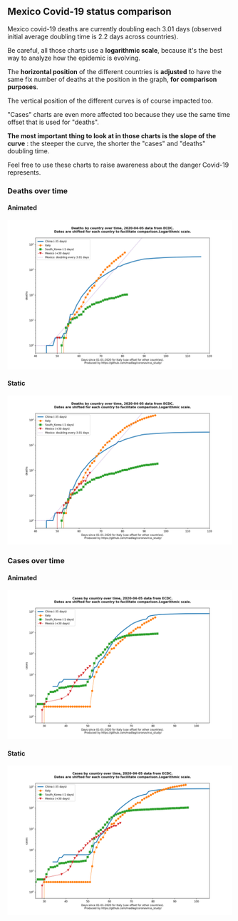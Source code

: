 ## Mexico Covid-19 status comparison 

Mexico covid-19 deaths are currently doubling each 3.01 days (observed initial average doubling time is 2.2 days across countries).



Be careful, all those charts use a **logarithmic scale**, because it's the best way to analyze how the epidemic is evolving.
 
The **horizontal position** of the different countries is **adjusted** to have the same fix number of deaths at the position in the graph, **for comparison purposes**.

The vertical position of the different curves is of course impacted too.

"Cases" charts are even more affected too because they use the same time offset that is used for "deaths".

**The most important thing to look at in those charts is the slope of the curve** : the steeper the curve, the shorter the "cases" and "deaths" doubling time.

Feel free to use these charts to raise awareness about the danger Covid-19 represents. 


 
### Deaths over time
 
#### Animated
![Mexico covid-19 deaths animated chart](https://raw.githubusercontent.com/madlag/coronavirus_study/master/notebooks/graphs/2020-04-05/countries/Mexico/2020-04-05_Mexico_deaths.gif "Mexico covid-19 deaths animated chart")   
 
#### Static
![Mexico covid-19 deaths static chart](https://raw.githubusercontent.com/madlag/coronavirus_study/master/notebooks/graphs/2020-04-05/countries/Mexico/2020-04-05_Mexico_deaths.png "Mexico covid-19 deaths static chart")   

 
### Cases over time
 
#### Animated
![Mexico covid-19 cases animated chart](https://raw.githubusercontent.com/madlag/coronavirus_study/master/notebooks/graphs/2020-04-05/countries/Mexico/2020-04-05_Mexico_cases.gif "Mexico covid-19 cases animated chart")   
 
#### Static
![Mexico covid-19 cases static chart](https://raw.githubusercontent.com/madlag/coronavirus_study/master/notebooks/graphs/2020-04-05/countries/Mexico/2020-04-05_Mexico_cases.png "Mexico covid-19 cases static chart")   

